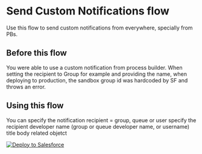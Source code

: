 # Send Custom Notifications flow

Use this flow to send custom notifications from everywhere, specially from PBs.

## Before this flow
You were able to use a custom notification from process builder.
When setting the recipient to Group for example and providing the name, 
when deploying to production, the sandbox group id was hardcoded by SF and
throws an error.

## Using this flow
You can specify the notification recipient = group, queue or user
specify the recipient developer name (group or queue developer name, or username)
title
body
related objetct

<a href="https://githubsfdeploy.herokuapp.com?owner=Nimacloud&repo=LWCResources&ref=send-custom-notifications-flow">
  <img alt="Deploy to Salesforce"
       src="https://raw.githubusercontent.com/afawcett/githubsfdeploy/master/deploy.png">
</a>
